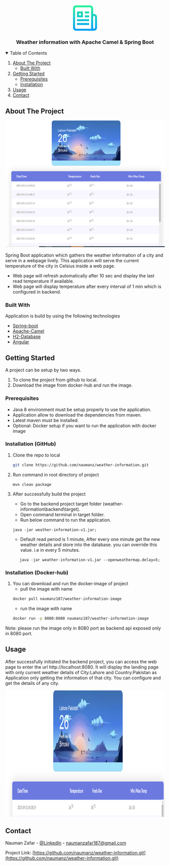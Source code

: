 <!-- PROJECT LOGO -->
<br />
<p align="center">
  <a href="https://github.com/naumanz/weather-information">
    <img src="images/logo.png" alt="Logo" width="80" height="80">
  </a>

<h3 align="center">Weather information with Apache Camel & Spring Boot</h3>
</p>



<!-- TABLE OF CONTENTS -->
<details open="open">
  <summary>Table of Contents</summary>
  <ol>
    <li>
      <a href="#about-the-project">About The Project</a>
      <ul>
        <li><a href="#built-with">Built With</a></li>
      </ul>
    </li>
    <li>
      <a href="#getting-started">Getting Started</a>
      <ul>
        <li><a href="#prerequisites">Prerequisites</a></li>
        <li><a href="#installation">Installation</a></li>
      </ul>
    </li>
    <li><a href="#usage">Usage</a></li>
    <li><a href="#contact">Contact</a></li>
  </ol>
</details>



<!-- ABOUT THE PROJECT -->
## About The Project

<a href="https://github.com/naumanz/weather-information">
    <img src="images/screenshot.png" alt="Logo" width="1900" height="400">
</a>

Spring Boot application which gathers the weather information of a city and serve in a webpage lively.
This application will serve the current temperature of the city in Celsius inside
a web page. 
* Web page will refresh automatically after 10 sec and display the last read temperature if available.
* Web page will display temperature after every interval of 1 min which is configured in backend.


### Built With

Application is build by using the following technologies

* [Spring-boot](https://spring.io/projects/spring-boot)
* [Apache-Camel](https://camel.apache.org/)
* [H2-Database](https://www.h2database.com/html/main.html)
* [Angular](https://angular.io/)



<!-- GETTING STARTED -->
## Getting Started

A project can be setup by two ways.
1. To clone the project from github to local.
2. Download the image from docker-hub and run the image.

### Prerequisites

* Java 8 environment must be setup properly to use the application.
* Application allow to download the dependencies from maven.
* Latest maven must be installed.
* Optional: Docker setup if you want to run the application with docker image

### Installation (GitHub)

1. Clone the repo to local
   ```sh
   git clone https://github.com/naumanz/weather-information.git
   ```
2. Run command in root directory of project
   ```mvn
   mvn clean package
   ```
3. After successfully build the project 
   * Go to the backend project target folder (weather-information\backend\target).
   * Open command terminal in target folder.
   * Run below command to run the application.
   
   ```command
   java -jar weather-information-v1.jar;
   ```
   * Default read period is 1 minute, After every one minute get the new weather details and store into the database.
    you can override this value. i.e in every 5 minutes.

   ```command
      java -jar weather-information-v1.jar --openweathermap.delay=5;
      ```

### Installation (Docker-hub)

1. You can download and run the docker-image of project
   * pull the image with name
   ```sh
   docker pull naumanz187/weather-information-image
   ```
   * run the image with name
   ```sh
   docker run -p 8080:8080 naumanz187/weather-information-image
   ```

Note: please run the image only in 8080 port as backend api exposed only in 8080 port.

<!-- USAGE EXAMPLES -->
## Usage

After successfully initiated the backend project, you can access the web page to enter the url http://localhost:8080.
It will display the landing page with only current weather details of City:Lahore and Country:Pakistan as Application only getting the information of that city.
You can configure and get the details of any city.

<a href="https://github.com/naumanz/weather-information">
    <img src="images/landing-page.PNG" alt="Logo" width="1900" height="400">
</a>


<!-- CONTACT -->
## Contact

Nauman Zafar - [@LinkedIn](https://www.linkedin.com/in/nauman-zafar-7a6877114) - naumanzafar187@gmail.com

Project Link: [https://github.com/naumanz/weather-information.git](https://github.com/naumanz/weather-information.git)






